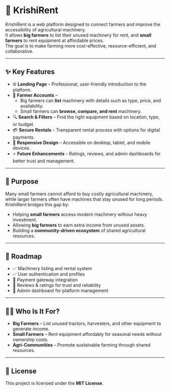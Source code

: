# 🚜 KrishiRent

KrishiRent is a web platform designed to connect farmers and improve the accessibility of agricultural machinery.  
It allows **big farmers** to list their unused machinery for rent, and **small farmers** to rent equipment at affordable prices.  
The goal is to make farming more cost-effective, resource-efficient, and collaborative.

---

## ✨ Key Features

- 🌐 **Landing Page** – Professional, user-friendly introduction to the platform.  
- 👤 **Farmer Accounts** –  
  - Big farmers can **list** machinery with details such as type, price, and availability.  
  - Small farmers can **browse, compare, and rent** machinery.  
- 🔍 **Search & Filters** – Find the right equipment based on location, type, or budget.  
- 💳 **Secure Rentals** – Transparent rental process with options for digital payments.  
- 📱 **Responsive Design** – Accessible on desktop, tablet, and mobile devices.  
- ⭐ **Future Enhancements** – Ratings, reviews, and admin dashboards for better trust and management.  

---

## 🎯 Purpose

Many small farmers cannot afford to buy costly agricultural machinery, while larger farmers often have machines that stay unused for long periods.  
KrishiRent bridges this gap by:  

- Helping **small farmers** access modern machinery without heavy investment.  
- Allowing **big farmers** to earn extra income from unused assets.  
- Building a **community-driven ecosystem** of shared agricultural resources.  

---

## 📌 Roadmap

- ✅ Machinery listing and rental system  
- ✅ User authentication and profiles  
- 🔲 Payment gateway integration  
- 🔲 Reviews & ratings for trust and reliability  
- 🔲 Admin dashboard for platform management  

---

## 👨‍🌾 Who Is It For?

- **Big Farmers** – List unused tractors, harvesters, and other equipment to generate income.  
- **Small Farmers** – Rent equipment affordably for seasonal needs without ownership costs.  
- **Agri-Communities** – Promote sustainable farming through shared resources.  

---

## 📜 License

This project is licensed under the **MIT License**.  
